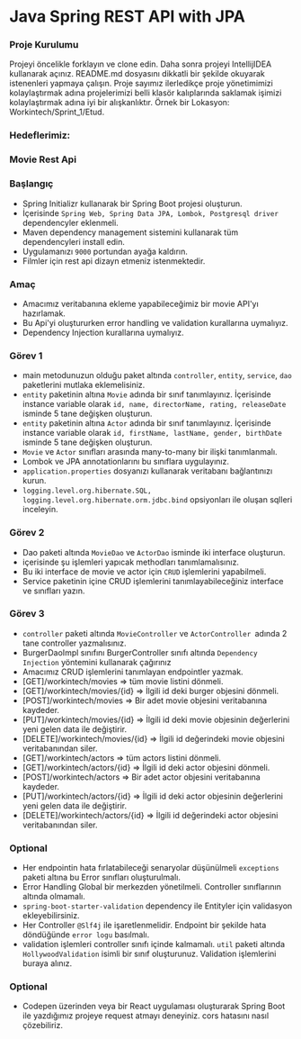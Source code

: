 #  Java Spring REST API with JPA

### Proje Kurulumu

Projeyi öncelikle forklayın ve clone edin.
Daha sonra projeyi IntellijIDEA kullanarak açınız. README.md dosyasını dikkatli bir şekilde okuyarak istenenleri yapmaya çalışın.
Proje sayımız ilerledikçe proje yönetimimizi kolaylaştırmak adına projelerimizi belli klasör kalıplarında saklamak işimizi kolaylaştırmak adına iyi bir alışkanlıktır.
Örnek bir Lokasyon: Workintech/Sprint_1/Etud.

### Hedeflerimiz:

### Movie Rest Api

 ### Başlangıç
 * Spring Initializr kullanarak bir Spring Boot projesi oluşturun.
 * İçerisinde ```Spring Web, Spring Data JPA, Lombok, Postgresql driver``` dependencyler eklenmeli.
 * Maven dependency management sistemini kullanarak tüm dependencyleri install edin.
 * Uygulamanızı  ```9000``` portundan ayağa kaldırın.
 * Filmler için rest api dizayn etmeniz istenmektedir.

### Amaç
 * Amacımız veritabanına ekleme yapabileceğimiz bir movie API'yı hazırlamak.
 * Bu Api'yi oluştururken error handling ve validation kurallarına uymalıyız.
 * Dependency Injection kurallarına uymalıyız.
 
 ### Görev 1
 * main metodunuzun olduğu paket altında ```controller```, ```entity```, ```service```, ```dao``` paketlerini mutlaka eklemelisiniz.
 * ```entity``` paketinin altına ```Movie``` adında bir sınıf tanımlayınız. İçerisinde instance variable olarak ```id, name, directorName, rating, releaseDate``` isminde 5 tane değişken oluşturun.
 * ```entity``` paketinin altına ```Actor``` adında bir sınıf tanımlayınız. İçerisinde instance variable olarak ```id, firstName, lastName, gender, birthDate``` isminde 5 tane değişken oluşturun.
 * ```Movie``` ve ```Actor``` sınıfları arasında many-to-many  bir ilişki tanımlanmalı.
 * Lombok ve JPA annotationlarını bu sınıflara uygulayınız.
 * ```application.properties``` dosyanızı kullanarak veritabanı bağlantınızı kurun.
 * ```logging.level.org.hibernate.SQL, logging.level.org.hibernate.orm.jdbc.bind``` opsiyonları ile oluşan sqlleri inceleyin.

### Görev 2
 * Dao paketi altında ```MovieDao``` ve  ```ActorDao``` isminde iki interface oluşturun.
 * içerisinde şu işlemleri yapıcak methodları tanımlamalısınız.
 * Bu iki interface de movie ve actor için ```CRUD``` işlemlerini yapabilmeli.
 * Service paketinin içine CRUD işlemlerini tanımlayabileceğiniz interface ve sınıfları yazın.

 ### Görev 3
 * ```controller``` paketi altında ```MovieController``` ve ```ActorController ```adında 2 tane controller yazmalısınız.
 * BurgerDaoImpl sınıfını BurgerController sınıfı altında ```Dependency Injection``` yöntemini kullanarak çağırınız
 * Amacımız CRUD işlemlerini tanımlayan endpointler yazmak.
 * [GET]/workintech/movies => tüm movie listini dönmeli.
 * [GET]/workintech/movies/{id} => İlgili id deki burger objesini dönmeli.
 * [POST]/workintech/movies => Bir adet movie objesini veritabanına kaydeder.
 * [PUT]/workintech/movies/{id} => İlgili id deki movie objesinin değerlerini yeni gelen data ile değiştirir.
 * [DELETE]/workintech/movies/{id} => İlgili id değerindeki movie objesini veritabanından siler.
 * [GET]/workintech/actors => tüm actors listini dönmeli.
 * [GET]/workintech/actors/{id} => İlgili id deki actor objesini dönmeli.
 * [POST]/workintech/actors => Bir adet actor objesini veritabanına kaydeder.
 * [PUT]/workintech/actors/{id} => İlgili id deki actor objesinin değerlerini yeni gelen data ile değiştirir.
 * [DELETE]/workintech/actors/{id} => İlgili id değerindeki actor objesini veritabanından siler.

### Optional
 * Her endpointin hata fırlatabileceği senaryolar düşünülmeli ```exceptions``` paketi altına bu Error sınıfları oluşturulmalı.
 * Error Handling Global bir merkezden yönetilmeli. Controller sınıflarının altında olmamalı.
 * ```spring-boot-starter-validation``` dependency ile Entityler için validasyon ekleyebilirsiniz.
 * Her Controller ```@Slf4j``` ile işaretlenmelidir. Endpoint bir şekilde hata döndüğünde ```error logu``` basılmalı.
 * validation işlemleri controller sınıfı içinde kalmamalı. ```util``` paketi altında ```HollywoodValidation``` isimli bir sınıf oluşturunuz. Validation işlemlerini buraya alınız.

### Optional
 * Codepen üzerinden veya bir React uygulaması oluşturarak Spring Boot ile yazdığımız projeye request atmayı deneyiniz.
  cors hatasını nasıl çözebiliriz.

 
